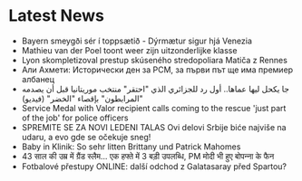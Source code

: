 # Latest News
-  Bayern smeygði sér í toppsætið - Dýrmætur sigur hjá Venezia
-  Mathieu van der Poel toont weer zijn uitzonderlijke klasse
-  Lyon skompletizoval prestup skúseného stredopoliara Matiča z Rennes
-  Али Ахмети: Исторически ден за РСМ, за първи път ще има премиер албанец
-  جا يكحل ليها عماها.. أول رد للجزائري الذي "احتقر" منتخب موريتانيا قبل أن يصدمه "المرابطون" بإقصاء "الخضر" (فيديو)
-  Service Medal with Valor recipient calls coming to the rescue 'just part of the job' for police officers
-  SPREMITE SE ZA NOVI LEDENI TALAS Ovi delovi Srbije biće najviše na udaru, a evo gde se očekuje sneg!
-  Baby in Klinik: So sehr litten Brittany und Patrick Mahomes
-  43 साल की उम्र में ग्रैंड स्‍लैम... एक हफ्ते में 3 बड़ी उपलब्धि, PM मोदी भी हुए बोपन्‍ना के फैन
-  Fotbalové přestupy ONLINE: další odchod z Galatasaray před Spartou?
